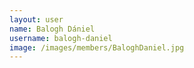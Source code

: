 ```yaml
---
layout: user
name: Balogh Dániel
username: balogh-daniel
image: /images/members/BaloghDaniel.jpg
---
```

